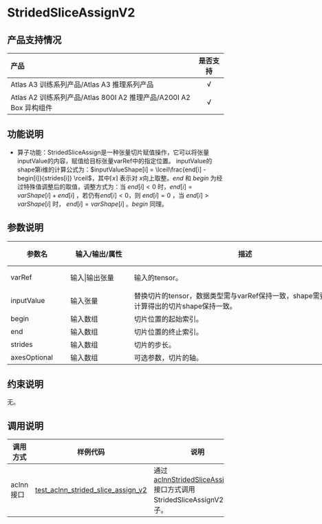 # StridedSliceAssignV2
## 产品支持情况

| 产品                                                         | 是否支持 |
| :----------------------------------------------------------- | :------: |
| <term>Atlas A3 训练系列产品/Atlas A3 推理系列产品</term>     |    √     |
| <term>Atlas A2 训练系列产品/Atlas 800I A2 推理产品/A200I A2 Box 异构组件</term> |    √     |

## 功能说明

- 算子功能：StridedSliceAssign是一种张量切片赋值操作，它可以将张量inputValue的内容，赋值给目标张量varRef中的指定位置。
  inputValue的shape第i维的计算公式为：$inputValueShape[i] = \lceil\frac{end[i] - begin[i]}{strides[i]} \rceil$，其中$\lceil x\rceil$ 表示对 $x$向上取整。$end$ 和 $begin$ 为经过特殊值调整后的取值，调整方式为：当 $end[i] < 0$ 时，$end[i]=varShape[i] + end[i]$ ，若仍有$end[i] < 0$，则 $end[i] = 0$ ，当 $end[i] > varShape[i]$ 时， $end[i] = varShape[i]$ 。$begin$ 同理。

## 参数说明

<table style="undefined;table-layout: fixed; width: 1162px"><colgroup>
<col style="width: 139px">
<col style="width: 148px">
<col style="width: 532px">
<col style="width: 267px">
<col style="width: 76px">
</colgroup>
<thead>
  <tr>
    <th>参数名</th>
    <th>输入/输出/属性</th>
    <th>描述</th>
    <th>数据类型</th>
    <th>数据格式</th>
  </tr></thead>
<tbody>
  <tr>
    <td>varRef</td>
    <td>输入|输出张量</td>
    <td>输入的tensor。</td>
    <td>FLOAT16、FLOAT、BFLOAT16、INT32、INT64、DOUBLE、INT8</td>
    <td>ND</td>
  </tr>
  <tr>
    <td>inputValue</td>
    <td>输入张量</td>
    <td>替换切片的tensor，数据类型需与varRef保持一致，shape需要与varRef计算得出的切片shape保持一致。</td>
    <td>FLOAT16、FLOAT、BFLOAT16、INT32、INT64、DOUBLE、INT8</td>
    <td>ND</td>
  </tr>
  <tr>
    <td>begin</td>
    <td>输入数组</td>
    <td>切片位置的起始索引。</td>
    <td>INT64</td>
    <td>-</td>
  </tr>
  <tr>
    <td>end</td>
    <td>输入数组</td>
    <td>切片位置的终止索引。</td>
    <td>INT64</td>
    <td>-</td>
  </tr>
  <tr>
    <td>strides</td>
    <td>输入数组</td>
    <td>切片的步长。</td>
    <td>INT64</td>
    <td>-</td>
  </tr>
  <tr>
    <td>axesOptional</td>
    <td>输入数组</td>
    <td>可选参数，切片的轴。</td>
    <td>INT64</td>
    <td>-</td>
  </tr>
</tbody></table>


## 约束说明

无。

## 调用说明

| 调用方式  | 样例代码                                                     | 说明                                                         |
| --------- | ------------------------------------------------------------ | ------------------------------------------------------------ |
| aclnn接口 | [test_aclnn_strided_slice_assign_v2](./examples/test_aclnn_strided_slice_assign_v2.cpp) | 通过[aclnnStridedSliceAssignV2](docs/aclnnStridedSliceAssignV2.md)接口方式调用StridedSliceAssignV2算子。 |
